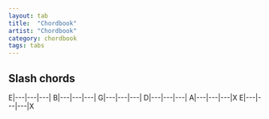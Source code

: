```yaml
---
layout: tab
title:  "Chordbook"
artist: "Chordbook"
category: chordbook
tags: tabs
---
```

    
## Slash chords

E|---|---|---|
B|---|---|---|
G|---|---|---|
D|---|---|---|
A|---|---|---|X
E|---|---|---|X
